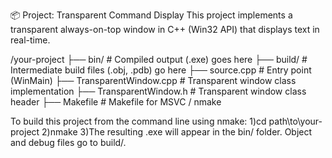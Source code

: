 📦 Project: Transparent Command Display
This project implements a transparent always-on-top window in C++ (Win32 API) that displays text in real-time.

/your-project
├── bin/                      # Compiled output (.exe) goes here
├── build/                    # Intermediate build files (.obj, .pdb) go here
├── source.cpp                # Entry point (WinMain)
├── TransparentWindow.cpp     # Transparent window class implementation
├── TransparentWindow.h       # Transparent window class header
├── Makefile                  # Makefile for MSVC / nmake

To build this project from the command line using nmake:
1)cd path\to\your-project
2)nmake
3)The resulting .exe will appear in the bin/ folder. Object and debug files go to build/.
